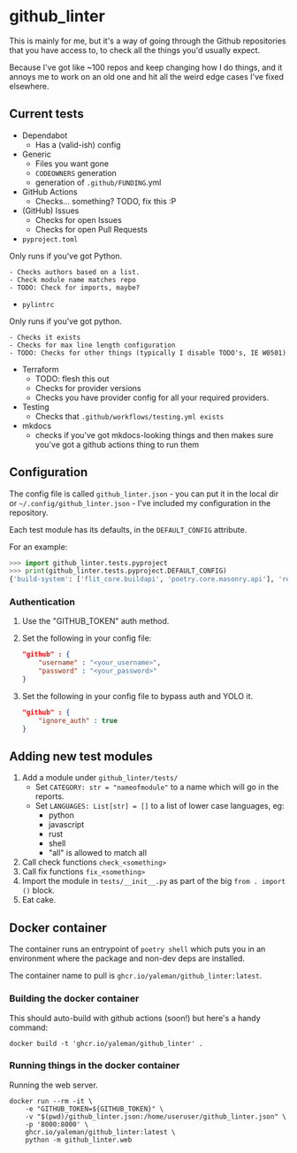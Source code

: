 # github_linter

This is mainly for me, but it's a way of going through the Github repositories that you have access to, to check all the things you'd usually expect.

Because I've got like ~100 repos and keep changing how I do things, and it annoys me to work on an old one and hit all the weird edge cases I've fixed elsewhere.

## Current tests

- Dependabot
    - Has a (valid-ish) config
- Generic
    - Files you want gone
    - `CODEOWNERS` generation
    - generation of `.github/FUNDING`.yml
- GitHub Actions
    - Checks... something? TODO, fix this :P
- (GitHub) Issues
    - Checks for open Issues
    - Checks for open Pull Requests
- `pyproject.toml`

Only runs if you've got Python.

    - Checks authors based on a list.
    - Check module name matches repo
    - TODO: Check for imports, maybe?
- `pylintrc`

Only runs if you've got python.

    - Checks it exists
    - Checks for max line length configuration
    - TODO: Checks for other things (typically I disable TODO's, IE W0501)
- Terraform
    - TODO: flesh this out
    - Checks for provider versions
    - Checks you have provider config for all your required providers.
- Testing
    - Checks that `.github/workflows/testing.yml exists`
- mkdocs
    - checks if you've got mkdocs-looking things and then makes sure you've got a github actions thing to run them

## Configuration

The config file is called `github_linter.json` - you can put it in the local dir or `~/.config/github_linter.json` - I've included my configuration in the repository.

Each test module has its defaults, in the `DEFAULT_CONFIG` attribute.

For an example:

``` python
>>> import github_linter.tests.pyproject
>>> print(github_linter.tests.pyproject.DEFAULT_CONFIG)
{'build-system': ['flit_core.buildapi', 'poetry.core.masonry.api'], 'readme': 'README.md'}
```

### Authentication

1. Use the "GITHUB_TOKEN" auth method.
2. Set the following in your config file:
    
    ```json
    "github" : { 
        "username" : "<your_username>", 
        "password" : "<your_password>" 
    }
    ```

3. Set the following in your config file to bypass auth and YOLO it.
    
    ```json
    "github" : { 
        "ignore_auth" : true 
    }
    ```

## Adding new test modules

1. Add a module under `github_linter/tests/`
    - Set `CATEGORY: str = "nameofmodule"` to a name which will go in the reports.
    - Set `LANGUAGES: List[str] = []` to a list of lower case languages, eg:
        - python
        - javascript
        - rust
        - shell
        - "all" is allowed to match all
2. Call check functions `check_<something>`
3. Call fix functions `fix_<something>`
4. Import the module in `tests/__init__.py` as part of the big `from . import ()` block.
5. Eat cake.


## Docker container

The container runs an entrypoint of `poetry shell` which puts you in an environment where the package and non-dev deps are installed.

The container name to pull is `ghcr.io/yaleman/github_linter:latest`.

### Building the docker container

This should auto-build with github actions (soon!) but here's a handy command:

```shell
docker build -t 'ghcr.io/yaleman/github_linter' .
```

### Running things in the docker container

Running the web server.

```shell
docker run --rm -it \
    -e "GITHUB_TOKEN=${GITHUB_TOKEN}" \
    -v "$(pwd)/github_linter.json:/home/useruser/github_linter.json" \
    -p '8000:8000' \
    ghcr.io/yaleman/github_linter:latest \
    python -m github_linter.web
```